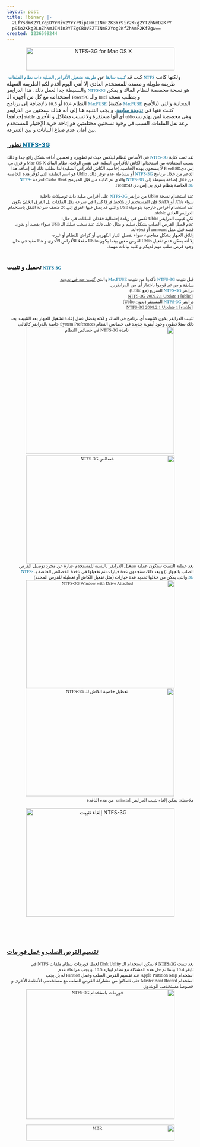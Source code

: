 ```yaml
---
layout: post
title: !binary |-
  2LfYsdmK2YLYqSDYrNiv2YrYr9ipINmIINmF2K3Yr9ir2Kkg2YTZhNmD2KrY
  p9io2Kkg2LnZhNmJINin2YTZgCBOVEZTINmB2Yog2KfZhNmF2KfZgw==
created: 1236599244
---
```

<div align="center"><a href="http://1.bp.blogspot.com/_2Xdx6sHq4Mk/SYK7d0Hl0gI/AAAAAAAAABY/WRvjTjO1qF8/S1600-R/macntfs-3g_horizontal_small_logo.png"><img alt="NTFS-3G for Mac OS X" width="400" height="62" src="http://1.bp.blogspot.com/_2Xdx6sHq4Mk/SYK7d0Hl0gI/AAAAAAAAABY/WRvjTjO1qF8/S1600-R/macntfs-3g_horizontal_small_logo.png" /></a></div>
<div>
<p style="margin-top: 0.6em; margin-right: 0px; margin-bottom: 1.2em; margin-left: 0px; padding-top: 0px; padding-right: 0px; padding-bottom: 0px; padding-left: 0px; ">&nbsp;كنت<span style="font: normal normal normal 12px/normal 'Lucida Grande'; ">&nbsp;</span>قد<span style="font: normal normal normal 12px/normal 'Lucida Grande'; ">&nbsp;<a style="color: rgb(1, 109, 152); text-decoration: none; " href="http://yousef.raffah.com/node/216"><span style="font: normal normal normal 12px/normal 'Geeza Pro'; ">كتبت سابقا</span></a>&nbsp;</span>عن<span style="font: normal normal normal 12px/normal 'Lucida Grande'; ">&nbsp;<a style="color: rgb(1, 109, 152); text-decoration: none; " href="http://yousef.raffah.com/node/216"><span style="font: normal normal normal 12px/normal 'Geeza Pro'; ">طريقة تشغيل الأقراص الصلبة ذات نظام الملفات&nbsp;</span>NTFS</a></span>&nbsp;ولكنها كانت طريقة طويلة و معقدة للمستخدم العادي إلا أنني اليوم أقدم لكم الطريقة السهلة والبسيطة جدا لعمل ذلك. هذا الدرايفر&nbsp;<a style="color: rgb(1, 109, 152); text-decoration: none; " href="http://macntfs-3g.blogspot.com/"><span style="font: normal normal normal 12px/normal 'Lucida Grande'; ">NTFS-3G</span></a>&nbsp;هو نسخة مخصصة لنظام الماك و يمكن استخدامه مع كل من أجهزة الـ&nbsp;<span style="font: normal normal normal 12px/normal 'Lucida Grande'; ">PowerPC</span>&nbsp;والـ&nbsp;<span style="font: normal normal normal 12px/normal 'Lucida Grande'; ">Intel</span>&nbsp;و يتطلب نسخة النظام&nbsp;<span style="font: normal normal normal 12px/normal 'Lucida Grande'; ">10</span>.<span style="font: normal normal normal 12px/normal 'Lucida Grande'; ">4&nbsp;</span>أو&nbsp;<span style="font: normal normal normal 12px/normal 'Lucida Grande'; ">10</span>.<span style="font: normal normal normal 12px/normal 'Lucida Grande'; ">5</span>&nbsp;بالإضافة<span style="font: normal normal normal 12px/normal 'Lucida Grande'; ">&nbsp;</span>إلى<span style="font: normal normal normal 12px/normal 'Lucida Grande'; ">&nbsp;</span>برنامج&nbsp;<a style="color: rgb(1, 109, 152); text-decoration: none; " href="http://code.google.com/p/macfuse/"><span style="font: normal normal normal 12px/normal 'Lucida Grande'; ">MacFUSE</span></a>&nbsp;(مكتبة&nbsp;<a style="color: rgb(1, 109, 152); text-decoration: none; " href="http://code.google.com/p/macfuse/"><span style="font: normal normal normal 12px/normal 'Lucida Grande'; ">MacFUSE</span></a>&nbsp;بالأصح) المجانية والتي كتبت عنها في&nbsp;<a style="color: rgb(3, 84, 116); text-decoration: underline; " href="http://yousef.raffah.com/node/515">تدوينة سابقة</a>. و يجب التنبيه هنا إلى أنه هناك نسختين من الدرايفر إحداهما&nbsp;<span style="font: normal normal normal 12px/normal 'Lucida Grande'; ">stable</span>&nbsp;أي<span style="font: normal normal normal 12px/normal 'Lucida Grande'; ">&nbsp;</span>أنها<span style="font: normal normal normal 12px/normal 'Lucida Grande'; ">&nbsp;</span>مستقرة<span style="font: normal normal normal 12px/normal 'Lucida Grande'; ">&nbsp;</span>ولا<span style="font: normal normal normal 12px/normal 'Lucida Grande'; ">&nbsp;</span>تسبب<span style="font: normal normal normal 12px/normal 'Lucida Grande'; ">&nbsp;</span>مشاكل<span style="font: normal normal normal 12px/normal 'Lucida Grande'; ">&nbsp;</span>و<span style="font: normal normal normal 12px/normal 'Lucida Grande'; ">&nbsp;</span>الأخرى<span style="font: normal normal normal 12px/normal 'Lucida Grande'; ">&nbsp;ublio&nbsp;</span>وهي<span style="font: normal normal normal 12px/normal 'Lucida Grande'; ">&nbsp;</span>مخصصة<span style="font: normal normal normal 12px/normal 'Lucida Grande'; ">&nbsp;</span>لمن<span style="font: normal normal normal 12px/normal 'Lucida Grande'; ">&nbsp;</span>يهتم<span style="font: normal normal normal 12px/normal 'Lucida Grande'; ">&nbsp;</span>بسرعة<span style="font: normal normal normal 12px/normal 'Lucida Grande'; ">&nbsp;</span>نقل<span style="font: normal normal normal 12px/normal 'Lucida Grande'; ">&nbsp;</span>الملفات<span style="font: normal normal normal 12px/normal 'Lucida Grande'; ">.&nbsp;</span>السبب<span style="font: normal normal normal 12px/normal 'Lucida Grande'; ">&nbsp;</span>في<span style="font: normal normal normal 12px/normal 'Lucida Grande'; ">&nbsp;</span>وجود نسختين مختلفتين هو إتاحة حرية الإختيار للمستخدم بين أمان عدم ضياع البيانات و بين السرعة.</p>
</div>
<!--break-->
<div>
<div>
<h3><u>&nbsp;<b>تطور&nbsp;</b></u><a style="color: rgb(1, 109, 152); text-decoration: none; " href="http://macntfs-3g.blogspot.com/"><u>NTFS-3G</u></a></h3>
<p dir="rtl" style="margin-top: 0px; margin-right: 0px; margin-bottom: 0px; margin-left: 0px; padding-top: 0px; padding-right: 0px; padding-bottom: 0px; padding-left: 0px; text-align: right; font: normal normal normal 12px/normal 'Geeza Pro'; ">لقد تمت كتابة&nbsp;<a style="color: rgb(1, 109, 152); text-decoration: none; " href="http://macntfs-3g.blogspot.com/"><span style="font: normal normal normal 12px/normal 'Lucida Grande'; ">NTFS-3G</span></a><span style="font: normal normal normal 12px/normal 'Lucida Grande'; ">&nbsp;</span>في<span style="font: normal normal normal 12px/normal 'Lucida Grande'; ">&nbsp;</span>الأساس<span style="font: normal normal normal 12px/normal 'Lucida Grande'; ">&nbsp;</span>لنظام<span style="font: normal normal normal 12px/normal 'Lucida Grande'; ">&nbsp;</span>لينكس<span style="font: normal normal normal 12px/normal 'Lucida Grande'; ">&nbsp;</span>حيث تم تطويره و تحسين أداءه بشكل رائع جدا و ذلك بسبب استفادته من استخدام الكاش للأقراص الصلبة. في نفس الوقت، نظام الماك&nbsp;<span style="font: normal normal normal 12px/normal 'Lucida Grande'; ">Mac</span>&nbsp;<span style="font: normal normal normal 12px/normal 'Lucida Grande'; ">OS</span>&nbsp;<span style="font: normal normal normal 12px/normal 'Lucida Grande'; ">X</span>&nbsp;و فري بي إس دي<span style="font: normal normal normal 12px/normal 'Lucida Grande'; ">FreeBSD</span>&nbsp;لا يتمتعون يهذه الخاصية (خاصية الكاش للأقراص الصلبة) لذا تطلب ذلك إما إضافة هذا الدعم من خلال برنامج&nbsp;<a style="color: rgb(1, 109, 152); text-decoration: none; " href="http://macntfs-3g.blogspot.com/"><span style="font: normal normal normal 12px/normal 'Lucida Grande'; ">NTFS-3G</span></a><span style="font: normal normal normal 12px/normal 'Lucida Grande'; ">&nbsp;</span>أو<span style="font: normal normal normal 12px/normal 'Lucida Grande'; ">&nbsp;</span>ببساطة عدم<span style="font: normal normal normal 12px/normal 'Lucida Grande'; ">&nbsp;</span>توفر<span style="font: normal normal normal 12px/normal 'Lucida Grande'; ">&nbsp;</span>ذلك.&nbsp;<span style="font: normal normal normal 12px/normal 'Lucida Grande'; ">Ublio</span>&nbsp;هو اسم الطبقة التي تُوَفّر هذه الخاصية من خلال إضافة بسيطة إلى&nbsp;<a style="color: rgb(1, 109, 152); text-decoration: none; " href="http://macntfs-3g.blogspot.com/"><span style="font: normal normal normal 12px/normal 'Lucida Grande'; ">NTFS-3G</span></a>&nbsp;والذي تم كتابته من قبَل المبرمج&nbsp;<span style="font: normal normal normal 12px/normal 'Lucida Grande'; ">Csaba</span>&nbsp;<span style="font: normal normal normal 12px/normal 'Lucida Grande'; ">Henk</span>&nbsp;لحزمة&nbsp;<a style="color: rgb(1, 109, 152); text-decoration: none; " href="http://macntfs-3g.blogspot.com/"><span style="font: normal normal normal 12px/normal 'Lucida Grande'; ">NTFS-3G</span></a><span style="font: normal normal normal 12px/normal 'Lucida Grande'; ">&nbsp;</span>الخاصة<span style="font: normal normal normal 12px/normal 'Lucida Grande'; ">&nbsp;</span>بنظام فري بي إس دي&nbsp;<span style="font: normal normal normal 12px/normal 'Lucida Grande'; ">FreeBSD</span>.</p>
<p dir="rtl" style="margin-top: 0px; margin-right: 0px; margin-bottom: 0px; margin-left: 0px; padding-top: 0px; padding-right: 0px; padding-bottom: 0px; padding-left: 0px; text-align: right; font: normal normal normal 12px/normal 'Geeza Pro'; min-height: 15px; ">&nbsp;</p>
<p dir="rtl" style="margin-top: 0px; margin-right: 0px; margin-bottom: 0px; margin-left: 0px; padding-top: 0px; padding-right: 0px; padding-bottom: 0px; padding-left: 0px; text-align: right; font: normal normal normal 12px/normal 'Geeza Pro'; ">عند استخدام نسخة&nbsp;<span style="font: normal normal normal 12px/normal 'Lucida Grande'; ">Ublio</span>&nbsp;من درايفر&nbsp;<a style="color: rgb(1, 109, 152); text-decoration: none; " href="http://macntfs-3g.blogspot.com/"><span style="font: normal normal normal 12px/normal 'Lucida Grande'; ">NTFS-3G</span></a><span style="font: normal normal normal 12px/normal 'Lucida Grande'; ">&nbsp;</span>على أقراص صلبة ذات توصيلات داخلية سواء&nbsp;<span style="font: normal normal normal 12px/normal 'Lucida Grande'; ">ATA</span>&nbsp;أو&nbsp;<span style="font: normal normal normal 12px/normal 'Lucida Grande'; ">SATA</span>&nbsp;فإن<span style="font: normal normal normal 12px/normal 'Lucida Grande'; ">&nbsp;</span>المستخدم<span style="font: normal normal normal 12px/normal 'Lucida Grande'; ">&nbsp;</span>لن<span style="font: normal normal normal 12px/normal 'Lucida Grande'; ">&nbsp;</span>يلاحظ فرقا كبيرا في سرعة نقل الملفات بل الفرق الجَليّ يكون عند استخدام أقراص خارجية بتوصيلة<span style="font: normal normal normal 12px/normal 'Lucida Grande'; ">USB</span>&nbsp;والتي<span style="font: normal normal normal 12px/normal 'Lucida Grande'; ">&nbsp;</span>قد<span style="font: normal normal normal 12px/normal 'Lucida Grande'; ">&nbsp;</span>يصل<span style="font: normal normal normal 12px/normal 'Lucida Grande'; ">&nbsp;</span>فيها<span style="font: normal normal normal 12px/normal 'Lucida Grande'; ">&nbsp;</span>الفرق<span style="font: normal normal normal 12px/normal 'Lucida Grande'; ">&nbsp;</span>إلى<span style="font: normal normal normal 12px/normal 'Lucida Grande'; ">&nbsp;20</span>&nbsp;ضعف سرعة النقل باستخدام الدرايفر العادي&nbsp;<span style="font: normal normal normal 12px/normal 'Lucida Grande'; ">stable.</span></p>
<p dir="rtl" style="margin-top: 0px; margin-right: 0px; margin-bottom: 0px; margin-left: 0px; padding-top: 0px; padding-right: 0px; padding-bottom: 0px; padding-left: 0px; text-align: right; font: normal normal normal 12px/normal 'Geeza Pro'; ">لكن<span style="font: normal normal normal 12px/normal 'Lucida Grande'; ">&nbsp;</span>عيوب<span style="font: normal normal normal 12px/normal 'Lucida Grande'; ">&nbsp;</span>الدرايفر&nbsp;<span style="font: normal normal normal 12px/normal 'Lucida Grande'; ">Ublio</span>&nbsp;تكمن في زيادة إحتمالية فقذان البيانات في حال:</p>
<p dir="rtl" style="margin-top: 0px; margin-right: 0px; margin-bottom: 0px; margin-left: 0px; padding-top: 0px; padding-right: 0px; padding-bottom: 0px; padding-left: 0px; text-align: right; font: normal normal normal 12px/normal 'Geeza Pro'; ">عدم فَصل القرص الصلب بشكل سليم و مثال على ذلك عند سحب سلك الـ&nbsp;<span style="font: normal normal normal 12px/normal 'Lucida Grande'; ">USB</span>&nbsp;سواء بقصد أو بدون قصد قبل عمل&nbsp;<span style="font: normal normal normal 12px/normal 'Lucida Grande'; ">unmount</span>&nbsp;أو<span style="font: normal normal normal 12px/normal 'Lucida Grande'; ">&nbsp;eject&nbsp;</span>له<span style="font: normal normal normal 12px/normal 'Lucida Grande'; ">.</span></p>
<p dir="rtl" style="margin-top: 0px; margin-right: 0px; margin-bottom: 0px; margin-left: 0px; padding-top: 0px; padding-right: 0px; padding-bottom: 0px; padding-left: 0px; text-align: right; font: normal normal normal 12px/normal 'Geeza Pro'; ">إغلاق<span style="font: normal normal normal 12px/normal 'Lucida Grande'; ">&nbsp;</span>الجهاز<span style="font: normal normal normal 12px/normal 'Lucida Grande'; ">&nbsp;</span>بشكل مفاجيء سواء بفصل التيار الكهربي أو كراش للنظام أو غيره</p>
<p dir="rtl" style="margin-top: 0px; margin-right: 0px; margin-bottom: 0px; margin-left: 0px; padding-top: 0px; padding-right: 0px; padding-bottom: 0px; padding-left: 0px; text-align: right; font: normal normal normal 12px/normal 'Geeza Pro'; ">إلا أنه يمكن عدم تفعيل&nbsp;<span style="font: normal normal normal 12px/normal 'Lucida Grande'; ">Ublio</span>&nbsp;لقرص معين بينما يكون&nbsp;<span style="font: normal normal normal 12px/normal 'Lucida Grande'; ">Ublio</span>&nbsp;مفعلا للأقراص الأخرى و هذا مفيد في حال وجود قرص صلب مهم لديكم و عليه بيانات مهمة.</p>
<p dir="rtl" style="margin-top: 0px; margin-right: 0px; margin-bottom: 0px; margin-left: 0px; padding-top: 0px; padding-right: 0px; padding-bottom: 0px; padding-left: 0px; text-align: right; font: normal normal normal 12px/normal 'Geeza Pro'; min-height: 15px; ">&nbsp;</p>
<h3><u><b>تحميل و تثبيت&nbsp;</b></u><a style="color: rgb(1, 109, 152); text-decoration: none; " href="http://macntfs-3g.blogspot.com/"><u><span style="font: normal normal normal 12px/normal 'Lucida Grande'; "><b>NTFS-3G</b></span></u></a></h3>
<p dir="rtl" style="margin-top: 0px; margin-right: 0px; margin-bottom: 0px; margin-left: 0px; padding-top: 0px; padding-right: 0px; padding-bottom: 0px; padding-left: 0px; text-align: right; font: normal normal normal 12px/normal 'Geeza Pro'; ">قبل تثبيت&nbsp;<a style="color: rgb(1, 109, 152); text-decoration: none; " href="http://macntfs-3g.blogspot.com/"><span style="font: normal normal normal 12px/normal 'Lucida Grande'; ">NTFS-3G</span></a>&nbsp;تأكدوا من تثبيت&nbsp;<a style="color: rgb(1, 109, 152); text-decoration: none; " href="http://code.google.com/p/macfuse/"><span style="font: normal normal normal 12px/normal 'Lucida Grande'; ">MacFUSE</span></a><span style="font: normal normal normal 12px/normal 'Lucida Grande'; ">&nbsp;والذي <a href="http://yousef.raffah.com/node/515">كتبت عنه في تدوينة سابقة</a>&nbsp;</span>و<span style="font: normal normal normal 12px/normal 'Lucida Grande'; ">&nbsp;</span>من<span style="font: normal normal normal 12px/normal 'Lucida Grande'; ">&nbsp;</span>ثم<span style="font: normal normal normal 12px/normal 'Lucida Grande'; ">&nbsp;</span>قوموا<span style="font: normal normal normal 12px/normal 'Lucida Grande'; ">&nbsp;</span>باختيار<span style="font: normal normal normal 12px/normal 'Lucida Grande'; ">&nbsp;</span>أي<span style="font: normal normal normal 12px/normal 'Lucida Grande'; ">&nbsp;</span>من<span style="font: normal normal normal 12px/normal 'Lucida Grande'; ">&nbsp;</span>الدرايفرين</p>
<p dir="rtl" style="margin-top: 0px; margin-right: 0px; margin-bottom: 0px; margin-left: 0px; padding-top: 0px; padding-right: 0px; padding-bottom: 0px; padding-left: 0px; text-align: right; font: normal normal normal 12px/normal 'Geeza Pro'; ">درايفر<span style="font: normal normal normal 12px/normal 'Lucida Grande'; ">&nbsp;<a style="color: rgb(1, 109, 152); text-decoration: none; " href="http://macntfs-3g.blogspot.com/">NTFS-3G</a>&nbsp;</span>السريع (مع&nbsp;<span style="font: normal normal normal 12px/normal 'Lucida Grande'; ">Ublio</span>)</p>
<p dir="rtl" style="margin-top: 0px; margin-right: 0px; margin-bottom: 0px; margin-left: 0px; padding-top: 0px; padding-right: 0px; padding-bottom: 0px; padding-left: 0px; text-align: right; font: normal normal normal 12px/normal 'Geeza Pro'; min-height: 15px; ">&nbsp;<a href="http://downloads.sourceforge.net/catacombae/NTFS-3G_2009.2.1u1-ublio-catacombae.dmg?use_mirror=">NTFS-3G 2009.2.1 Update 1 [ublio]</a></p>
<p dir="rtl" style="margin-top: 0px; margin-right: 0px; margin-bottom: 0px; margin-left: 0px; padding-top: 0px; padding-right: 0px; padding-bottom: 0px; padding-left: 0px; text-align: right; font: normal normal normal 12px/normal 'Geeza Pro'; ">درايفر&nbsp;<a style="color: rgb(1, 109, 152); text-decoration: none; " href="http://macntfs-3g.blogspot.com/"><span style="font: normal normal normal 12px/normal 'Lucida Grande'; ">NTFS-3G</span></a><span style="font: normal normal normal 12px/normal 'Lucida Grande'; ">&nbsp;</span>المستقر (بدون&nbsp;<span style="font: normal normal normal 12px/normal 'Lucida Grande'; ">Ublio</span>)</p>
<p dir="rtl" style="margin-top: 0px; margin-right: 0px; margin-bottom: 0px; margin-left: 0px; padding-top: 0px; padding-right: 0px; padding-bottom: 0px; padding-left: 0px; text-align: right; font: normal normal normal 12px/normal 'Geeza Pro'; min-height: 15px; ">&nbsp;<a href="http://downloads.sourceforge.net/catacombae/NTFS-3G_2009.2.1u1-stable-catacombae.dmg?use_mirror=">NTFS-3G 2009.2.1 Update 1 [stable]<br />
<br type="_moz" />
</a></p>
<p dir="rtl" style="margin-top: 0px; margin-right: 0px; margin-bottom: 0px; margin-left: 0px; padding-top: 0px; padding-right: 0px; padding-bottom: 0px; padding-left: 0px; text-align: right; font: normal normal normal 12px/normal 'Geeza Pro'; ">تثبيت الدرايفر يكون كتثبيت أي برنامج في الماك و لكنه يفضل عمل إعادة تشغيل للجهاز بعد التثبيت. بعد ذلك ستلاحظون وجود أيقونة جديدة في خصائص النظام&nbsp;<span style="font: normal normal normal 12px/normal 'Lucida Grande'; ">System</span>&nbsp;<span style="font: normal normal normal 12px/normal 'Lucida Grande'; ">Preferences</span>&nbsp;خاصة بالدرايفر كالتالي</p>
<p dir="rtl" style="margin-top: 0px; margin-right: 0px; margin-bottom: 0px; margin-left: 0px; padding-top: 0px; padding-right: 0px; padding-bottom: 0px; padding-left: 0px; text-align: center; font: normal normal normal 12px/normal 'Geeza Pro'; min-height: 15px; " class="rtecenter">&nbsp;<a href="/imagebrowser/view/image/516/_original"><img alt="نافذة NTFS-3G في خصائص النظام" width="400" height="342" src="/imagebrowser/view/image/516/preview" /><br />
</a></p>
<p dir="rtl" style="margin-top: 0px; margin-right: 0px; margin-bottom: 0px; margin-left: 0px; padding-top: 0px; padding-right: 0px; padding-bottom: 0px; padding-left: 0px; text-align: center; font: normal normal normal 12px/normal 'Geeza Pro'; min-height: 15px; " class="rtecenter"><a href="/imagebrowser/view/image/517/_original"><img alt="خصائص NTFS-3G" width="400" height="291" src="/imagebrowser/view/image/517/preview" /></a></p>
<p dir="rtl" style="margin-top: 0px; margin-right: 0px; margin-bottom: 0px; margin-left: 0px; padding-top: 0px; padding-right: 0px; padding-bottom: 0px; padding-left: 0px; text-align: right; font: normal normal normal 12px/normal 'Geeza Pro'; ">بعد عملية التثبيت ستكون عملية تشغيل الدرايفر بالنسبة للمستخدم عبارة عن مجرد توصيل القرص الصلب بالجهاز :) و بعد ذلك ستجدون عدة خيارات تم تفعيلها في نافذة الخصائص الخاصة بـ&nbsp;<a style="color: rgb(1, 109, 152); text-decoration: none; " href="http://macntfs-3g.blogspot.com/"><span style="font: normal normal normal 12px/normal 'Lucida Grande'; ">NTFS-3G</span></a>&nbsp;والتي يمكن من خلالها تحديد عدة خيارات (مثل تفعيل الكاش أو تعطيله للقرص المحدد)</p>
<p dir="rtl" style="margin-top: 0px; margin-right: 0px; margin-bottom: 0px; margin-left: 0px; padding-top: 0px; padding-right: 0px; padding-bottom: 0px; padding-left: 0px; text-align: center; font: normal normal normal 12px/normal 'Geeza Pro'; " class="rtecenter"><a href="/imagebrowser/view/image/521/_original"><img alt="NTFS-3G Window with Drive Attached" width="400" height="291" src="/imagebrowser/view/image/521/preview" /></a></p>
<p dir="rtl" style="margin-top: 0px; margin-right: 0px; margin-bottom: 0px; margin-left: 0px; padding-top: 0px; padding-right: 0px; padding-bottom: 0px; padding-left: 0px; text-align: center; font: normal normal normal 12px/normal 'Geeza Pro'; min-height: 15px; " class="rtecenter">&nbsp;<a href="/imagebrowser/view/image/522/_original"><img alt="تعطيل خاصية الكاش للـ NTFS-3G" width="400" height="291" src="/imagebrowser/view/image/522/preview" /></a></p>
<p dir="rtl" style="margin-top: 0px; margin-right: 0px; margin-bottom: 0px; margin-left: 0px; padding-top: 0px; padding-right: 0px; padding-bottom: 0px; padding-left: 0px; text-align: right; font: normal normal normal 12px/normal 'Geeza Pro'; ">ملاحظة: يمكن إلغاء تثبيت الدرايفر&nbsp;uninstall &nbsp;من هذه النافذة</p>
<p align="center"><a href="/imagebrowser/view/image/523/_original"><img alt="إلغاء تثبيت NTFS-3G" width="400" height="291" src="/imagebrowser/view/image/523/preview" /></a></p>
<br type="_moz" />
<p>&nbsp;</p>
<h3><u><b>تقسيم</b><span style="font: normal normal normal 12px/normal 'Lucida Grande'; "><b>&nbsp;</b></span><b>القرص الصلب و عمل فورمات</b></u></h3>
<p dir="rtl" style="margin-top: 0px; margin-right: 0px; margin-bottom: 0px; margin-left: 0px; padding-top: 0px; padding-right: 0px; padding-bottom: 0px; padding-left: 0px; text-align: right; font: normal normal normal 12px/normal 'Geeza Pro'; ">بعد تثبيت&nbsp;<span style="font: normal normal normal 12px/normal 'Lucida Grande'; "><a href="http://macntfs-3g.blogspot.com/">NTFS</a></span><a href="http://macntfs-3g.blogspot.com/">-</a><span style="font: normal normal normal 12px/normal 'Lucida Grande'; "><a href="http://macntfs-3g.blogspot.com/">3G</a>&nbsp;</span>لا يمكن استخدام الـ<span style="font: normal normal normal 12px/normal 'Lucida Grande'; ">&nbsp;Disk</span>&nbsp;<span style="font: normal normal normal 12px/normal 'Lucida Grande'; ">Utility</span>&nbsp;لعمل فورمات بنظام ملفات&nbsp;<span style="font: normal normal normal 12px/normal 'Lucida Grande'; ">NTFS</span>&nbsp;في تايقر&nbsp;<span style="font: normal normal normal 12px/normal 'Lucida Grande'; ">10</span>.<span style="font: normal normal normal 12px/normal 'Lucida Grande'; ">4</span>&nbsp;بينما تم حل هذه المشكلة مع نظام ليبارد&nbsp;<span style="font: normal normal normal 12px/normal 'Lucida Grande'; ">10</span>.<span style="font: normal normal normal 12px/normal 'Lucida Grande'; ">5</span>. و يجب مراعاة عدم استخدام&nbsp;<span style="font: normal normal normal 12px/normal 'Lucida Grande'; ">Apple</span>&nbsp;<span style="font: normal normal normal 12px/normal 'Lucida Grande'; ">Partition</span>&nbsp;<span style="font: normal normal normal 12px/normal 'Lucida Grande'; ">Map</span>&nbsp;عند تقسيم القرص الصلب وعمل<span style="font: normal normal normal 12px/normal 'Lucida Grande'; ">&nbsp;Parition&nbsp;</span>له<span style="font: normal normal normal 12px/normal 'Lucida Grande'; ">&nbsp;</span>بل يجب استخدام&nbsp;<span style="font: normal normal normal 12px/normal 'Lucida Grande'; ">Master</span>&nbsp;<span style="font: normal normal normal 12px/normal 'Lucida Grande'; ">Boot</span>&nbsp;<span style="font: normal normal normal 12px/normal 'Lucida Grande'; ">Record</span>&nbsp;حتى تتمكنوا من مشاركة القرص الصلب مع مستخدمي الأنظمة الأخرى و خصوصا مستخدمي الويندوز.</p>
<p dir="rtl" style="margin-top: 0px; margin-right: 0px; margin-bottom: 0px; margin-left: 0px; padding-top: 0px; padding-right: 0px; padding-bottom: 0px; padding-left: 0px; text-align: center; font: normal normal normal 12px/normal 'Geeza Pro'; " class="rtecenter"><a href="/imagebrowser/view/image/519/_original"><img alt="فورمات باستخدام NTFS-3G" width="400" height="350" src="/imagebrowser/view/image/519/preview" /><br />
<br />
</a></p>
<p dir="rtl" style="margin-top: 0px; margin-right: 0px; margin-bottom: 0px; margin-left: 0px; padding-top: 0px; padding-right: 0px; padding-bottom: 0px; padding-left: 0px; text-align: center; font: normal normal normal 12px/normal 'Geeza Pro'; " class="rtecenter"><a href="/imagebrowser/view/image/520/_original"><img alt="MBR" width="400" height="43" src="/imagebrowser/view/image/520/preview" /></a></p>
<p dir="rtl" style="margin-top: 0px; margin-right: 0px; margin-bottom: 0px; margin-left: 0px; padding-top: 0px; padding-right: 0px; padding-bottom: 0px; padding-left: 0px; text-align: right; font: normal normal normal 12px/normal 'Geeza Pro'; ">&nbsp;</p>
</div>
</div>
